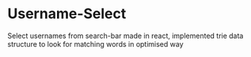 # Username-Select
Select usernames from search-bar made in react, implemented trie data structure to look for matching words in optimised way
